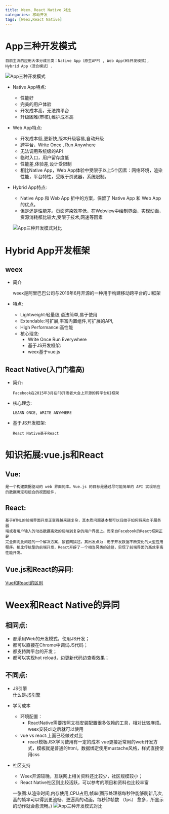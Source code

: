 ```yaml
---
title: Weex、React Native 对比
categories: 移动开发
tags: [Weex,React Native]
---
```


# App三种开发模式
    目前主流的应用大体分成三类：Native App（原生APP）, Web App(H5开发模式), Hybrid App（混合模式）.

![App三种开发模式](1.png)

+ Native App特点:

    + 性能好
    + 完美的用户体验
    + 开发成本高，无法跨平台
    + 升级困难(审核),维护成本高


+ Web App特点:

    + 开发成本低,更新快,版本升级容易,自动升级
    + 跨平台，Write Once , Run Anywhere
    + 无法调用系统级的API
    + 临时入口，用户留存度低
    + 性能差,体验差,设计受限制
    + 相比Native App，Web App体验中受限于以上5个因素：网络环境，渲染性能，平台特性，受限于浏览器，系统限制。


+ Hybrid App特点:

    + Native App 和 Web App 折中的方案，保留了 Native App 和 Web App 的优点。
    + 但是还是性能差。页面渲染效率低，在Webview中绘制界面，实现动画，资源消耗都比较大,受限于技术,网速等因素


  ![App三种开发模式对比](2.png)

# Hybrid App开发框架
## weex
+ 简介    

    weex是阿里巴巴公司与2016年6月开源的一种用于构建移动跨平台的UI框架

+ 特点:
    + Lightweight:轻量级,语法简单,易于使用
    + Extendable:可扩展,丰富内置组件,可扩展的API,
    + High Performance:高性能
    + 核心理念:
        + Write Once Run Everywhere
        + 基于JS开发框架:
        + weex基于vue.js

## React Native(入门门槛高)
+ 简介:

      Facebook在2015年3月在F8开发者大会上开源的跨平台UI框架

+ 核心理念:

      LEARN ONCE, WRITE ANYWHERE

+ 基于JS开发框架:

      React Native基于React

# 知识拓展:vue.js和React

## Vue:

    是一个构建数据驱动的 web 界面的库。Vue.js 的目标是通过尽可能简单的 API 实现响应
    的数据绑定和组合的视图组件.
## React:

    基于HTML的前端界面开发正变得越来越复杂，其本质问题基本都可以归结于如何将来自于服务器
    端或者用户输入的动态数据高效的反映到复杂的用户界面上。而来自Facebook的React框架正是
    完全面向此问题的一个解决方案，按官网描述，其出发点为：用于开发数据不断变化的大型应用
    程序。相比传统型的前端开发，React开辟了一个相当另类的途径，实现了前端界面的高效率高
    性能开发。

## Vue.js和React的异同:

  [Vue和React的区别](https://cn.vuejs.org/v2/guide/comparison.html)

# Weex和React Native的异同
## 相同点:
+ 都采用Web的开发模式，使用JS开发；
+ 都可以直接在Chrome中调试JS代码；
+ 都支持跨平台的开发；
+ 都可以实现hot reload，边更新代码边查看效果；
## 不同点:

+ JS引擎  
  [什么是JS引擎](https://zh.wikipedia.org/wiki/JavaScript%E5%BC%95%E6%93%8E)

+ 学习成本

  + 环境配置：
    +  ReactNative需要按照文档安装配置很多依赖的工具，相对比较麻烦。 weex安装cli之后就可以使用
  + vue vs react:上面已经做过对比
    + react模板JSX学习使用有一定的成本 vue更接近常用的web开发方式，模板就是普通的html，数据绑定使用mustache风格，样式直接使用css
+ 社区支持

  + Weex开源较晚，互联网上相关资料还比较少，社区规模较小；
  + React Native社区则比较活跃，可以参考的项目和资料也比较丰富

  一张图:从渲染时间,内存使用,CPU占用,帧率(图形处理器每秒钟能够刷新几次,高的帧率可以得到更流畅、更逼真的动画。每秒钟帧数 （fps） 愈多，所显示的动作就会愈流畅。)
  ![App三种开发模式对比](3.png)
